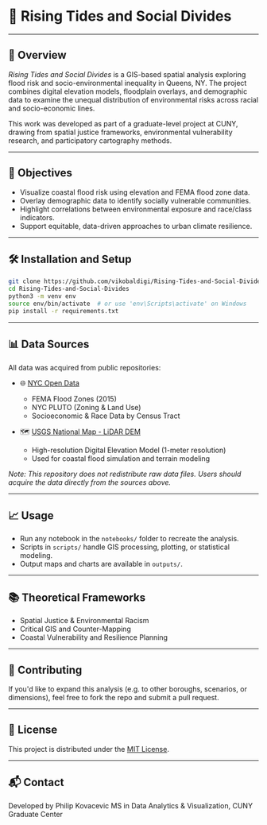# 🌊 Rising Tides and Social Divides

---

## 📖 Overview

*Rising Tides and Social Divides* is a GIS-based spatial analysis exploring flood risk and socio-environmental inequality in Queens, NY. The project combines digital elevation models, floodplain overlays, and demographic data to examine the unequal distribution of environmental risks across racial and socio-economic lines.

This work was developed as part of a graduate-level project at CUNY, drawing from spatial justice frameworks, environmental vulnerability research, and participatory cartography methods.

---

## 🎯 Objectives

- Visualize coastal flood risk using elevation and FEMA flood zone data.
- Overlay demographic data to identify socially vulnerable communities.
- Highlight correlations between environmental exposure and race/class indicators.
- Support equitable, data-driven approaches to urban climate resilience.

---

## 🛠️ Installation and Setup

```bash
git clone https://github.com/vikobaldigi/Rising-Tides-and-Social-Divides.git
cd Rising-Tides-and-Social-Divides
python3 -m venv env
source env/bin/activate  # or use 'env\Scripts\activate' on Windows
pip install -r requirements.txt
```

---

## 📊 Data Sources

All data was acquired from public repositories:

- 🌐 [NYC Open Data](https://opendata.cityofnewyork.us/)  
  - FEMA Flood Zones (2015)
  - NYC PLUTO (Zoning & Land Use)
  - Socioeconomic & Race Data by Census Tract

- 🗺️ [USGS National Map - LiDAR DEM](https://apps.nationalmap.gov/viewer/)  
  - High-resolution Digital Elevation Model (1-meter resolution)
  - Used for coastal flood simulation and terrain modeling

*Note: This repository does not redistribute raw data files. Users should acquire the data directly from the sources above.*

---

## 📈 Usage

- Run any notebook in the `notebooks/` folder to recreate the analysis.
- Scripts in `scripts/` handle GIS processing, plotting, or statistical modeling.
- Output maps and charts are available in `outputs/`.

---

## 📚 Theoretical Frameworks

- Spatial Justice & Environmental Racism
- Critical GIS and Counter-Mapping
- Coastal Vulnerability and Resilience Planning

---

## 🤝 Contributing

If you'd like to expand this analysis (e.g. to other boroughs, scenarios, or dimensions), feel free to fork the repo and submit a pull request.

---

## 📄 License

This project is distributed under the [MIT License](LICENSE).

---

## 📬 Contact

Developed by Philip Kovacevic 
MS in Data Analytics & Visualization, CUNY Graduate Center
